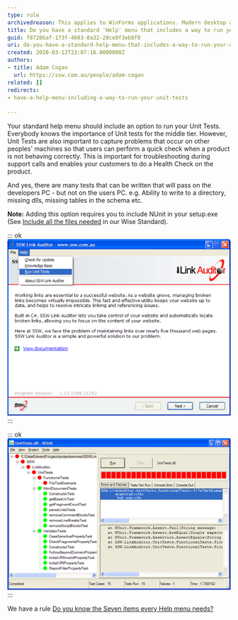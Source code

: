 ```yaml
---
type: rule
archivedreason: This applies to WinForms applications. Modern desktop applications should follow MVVM or MVC - in which case the viewmodel/controller is unit testable on every commit.
title: Do you have a standard 'Help' menu that includes a way to run your unit tests?
guid: f87286af-173f-4603-8a32-28ce0f3eb0f0
uri: do-you-have-a-standard-help-menu-that-includes-a-way-to-run-your-unit-tests
created: 2020-03-12T23:07:16.0000000Z
authors:
- title: Adam Cogan
  url: https://ssw.com.au/people/adam-cogan
related: []
redirects:
- have-a-help-menu-including-a-way-to-run-your-unit-tests

---
```


Your standard help menu should include an option to run your Unit Tests. Everybody knows the importance of Unit tests for the middle tier. However, Unit Tests are also important to capture problems that occur on other peoples' machines so that users can perform a quick check when a product is not behaving correctly. This is important for troubleshooting during support calls and enables your customers to do a Health Check on the product.

And yes, there are many tests that can be written that will pass on the developers PC - but not on the users PC. e.g. Ability to write to a directory, missing dlls, missing tables in the schema etc.

<!--endintro-->

**Note:** Adding this option requires you to include NUnit in your setup.exe (See [Include all the files needed](https://www.ssw.com.au/ssw/Standards/WiseSetup/WiseStandards.aspx#IncludeAllFiles) in our Wise Standard).

::: ok  
![Figure: Standard Help menu should give you an option to Run Unit Tests to check the users' environment (Good)](HelpRunUnitTests.gif)  
:::  

::: ok  
![Figure: Obviously the red indicates that there is a problem with a Unit Test (Good)](NUnitGui.gif)  
:::  

We have a rule [Do you know the Seven items every Help menu needs?](/menu-do-you-know-the-8-items-every-help-menu-needs)
